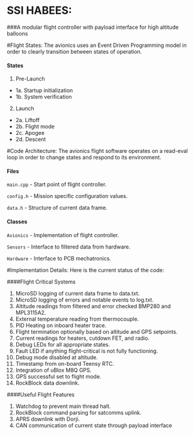 # SSI HABEES:
###A modular flight controller with payload interface for high altitude balloons

#Flight States:
The avionics uses an Event Driven Programming model in order to clearly transition between states of operation.

#### States
1. Pre-Launch  
 - 1a. Startup initialization
 - 1b. System verification
2. Launch
 - 2a. Liftoff
 - 2b. Flight mode
 - 2c. Apogee
 - 2d. Descent

#Code Architecture:
The avionics flight software operates on a read-eval loop in order to change states and respond to its environment.

#### Files
`main.cpp` - Start point of flight controller.

`config.h` - Mission specific configuration values.

`data.h` - Structure of current data frame.

#### Classes
`Avionics` - Implementation of flight controller.

`Sensors` - Interface to filtered data from hardware.

`Hardware` - Interface to PCB mechatronics.

#Implementation Details:
Here is the current status of the code:

####Flight Critical Systems
1. MicroSD logging of current data frame to data.txt.
2. MicroSD logging of errors and notable events to log.txt.
3. Altitude readings from filtered and error checked BMP280 and MPL3115A2.
4. External temperature reading from thermocouple.
5. PID Heating on inboard heater trace.
6. Flight termination optionally based on altitude and GPS setpoints.
7. Current readings for heaters, cutdown FET, and radio.
8. Debug LEDs for all appropriate states.
9. Fault LED if anything flight-critical is not fully functioning.
10. Debug mode disabled at altitude.
11. Timestamp from on-board Teensy RTC.
12. Integration of uBlox M8Q GPS.
13. GPS successful set to flight mode.
14. RockBlock data downlink.

####Useful Flight Features
1. Watchdog to prevent main thread halt.
2. RockBlock command parsing for satcomms uplink.
3. APRS downlink with Dorji.
4. CAN communication of current state through payload interface
